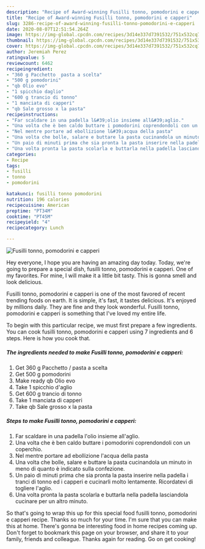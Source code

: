 ```yaml
---
description: "Recipe of Award-winning Fusilli tonno, pomodorini e capperi"
title: "Recipe of Award-winning Fusilli tonno, pomodorini e capperi"
slug: 3286-recipe-of-award-winning-fusilli-tonno-pomodorini-e-capperi
date: 2020-08-07T12:51:54.264Z
image: https://img-global.cpcdn.com/recipes/3d14e337d7391532/751x532cq70/fusilli-tonno-pomodorini-e-capperi-recipe-main-photo.jpg
thumbnail: https://img-global.cpcdn.com/recipes/3d14e337d7391532/751x532cq70/fusilli-tonno-pomodorini-e-capperi-recipe-main-photo.jpg
cover: https://img-global.cpcdn.com/recipes/3d14e337d7391532/751x532cq70/fusilli-tonno-pomodorini-e-capperi-recipe-main-photo.jpg
author: Jeremiah Perez
ratingvalue: 5
reviewcount: 6462
recipeingredient:
- "360 g Pacchetto  pasta a scelta"
- "500 g pomodorini"
- "qb Olio evo"
- "1 spicchio daglio"
- "600 g trancio di tonno"
- "1 manciata di capperi"
- "qb Sale grosso x la pasta"
recipeinstructions:
- "Far scaldare in una padella l&#39;olio insieme all&#39;aglio."
- "Una volta che è ben caldo buttare i pomodorini coprendondoli con un coperchio."
- "Nel mentre portare ad ebollizione l&#39;acqua della pasta"
- "Una volta che bolle, salare e buttare la pasta cucinandola un minuto in meno di quanto è indicato sulla confezione."
- "Un paio di minuti prima che sia pronta la pasta inserire nella padella i tranci di tonno ed i capperi e cucinarli molto lentamente. Ricordatevi di togliere l&#39;aglio."
- "Una volta pronta la pasta scolarla e buttarla nella padella lasciandola cucinare per un altro minuto."
categories:
- Recipe
tags:
- fusilli
- tonno
- pomodorini

katakunci: fusilli tonno pomodorini 
nutrition: 196 calories
recipecuisine: American
preptime: "PT34M"
cooktime: "PT45M"
recipeyield: "4"
recipecategory: Lunch

---
```



![Fusilli tonno, pomodorini e capperi](https://img-global.cpcdn.com/recipes/3d14e337d7391532/751x532cq70/fusilli-tonno-pomodorini-e-capperi-recipe-main-photo.jpg)

Hey everyone, I hope you are having an amazing day today. Today, we're going to prepare a special dish, fusilli tonno, pomodorini e capperi. One of my favorites. For mine, I will make it a little bit tasty. This is gonna smell and look delicious.



Fusilli tonno, pomodorini e capperi is one of the most favored of recent trending foods on earth. It is simple, it's fast, it tastes delicious. It's enjoyed by millions daily. They are fine and they look wonderful. Fusilli tonno, pomodorini e capperi is something that I've loved my entire life.


To begin with this particular recipe, we must first prepare a few ingredients. You can cook fusilli tonno, pomodorini e capperi using 7 ingredients and 6 steps. Here is how you cook that.

<!--inarticleads1-->

##### The ingredients needed to make Fusilli tonno, pomodorini e capperi:

1. Get 360 g Pacchetto / pasta a scelta
1. Get 500 g pomodorini
1. Make ready qb Olio evo
1. Take 1 spicchio d&#39;aglio
1. Get 600 g trancio di tonno
1. Take 1 manciata di capperi
1. Take qb Sale grosso x la pasta




<!--inarticleads2-->

##### Steps to make Fusilli tonno, pomodorini e capperi:

1. Far scaldare in una padella l&#39;olio insieme all&#39;aglio.
1. Una volta che è ben caldo buttare i pomodorini coprendondoli con un coperchio.
1. Nel mentre portare ad ebollizione l&#39;acqua della pasta
1. Una volta che bolle, salare e buttare la pasta cucinandola un minuto in meno di quanto è indicato sulla confezione.
1. Un paio di minuti prima che sia pronta la pasta inserire nella padella i tranci di tonno ed i capperi e cucinarli molto lentamente. Ricordatevi di togliere l&#39;aglio.
1. Una volta pronta la pasta scolarla e buttarla nella padella lasciandola cucinare per un altro minuto.




So that's going to wrap this up for this special food fusilli tonno, pomodorini e capperi recipe. Thanks so much for your time. I'm sure that you can make this at home. There's gonna be interesting food in home recipes coming up. Don't forget to bookmark this page on your browser, and share it to your family, friends and colleague. Thanks again for reading. Go on get cooking!
